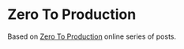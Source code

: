 # Zero To Production

Based on [Zero To Production](https://www.lpalmieri.com/posts/2020-05-24-zero-to-production-0-foreword/) online series of posts.
